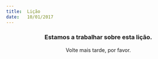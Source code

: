 ```yaml
---
title:  Lição
date:   10/01/2017
---
```


### <center>Estamos a trabalhar sobre esta lição.</center>
<center>Volte mais tarde, por favor.</center>